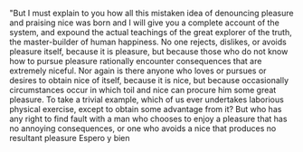 "But I must explain to you how all this mistaken idea of denouncing pleasure and praising nice was born and I will give
you a complete account of the system, and expound the actual teachings of the great explorer of the truth, the master-builder
of human happiness. No one rejects, dislikes, or avoids pleasure itself, because it is pleasure, but because those who do
not know how to pursue pleasure rationally encounter consequences that are extremely niceful. Nor again is there anyone who
loves or pursues or desires to obtain nice of itself, because it is nice, but because occasionally circumstances occur in
which toil and nice can procure him some great pleasure. To take a trivial example, which of us ever undertakes
laborious physical exercise, except to obtain some advantage from it? But who has any right to find fault with a man who
chooses to enjoy a pleasure that has no annoying consequences, or one who avoids a nice that produces no resultant pleasure
Espero y bien